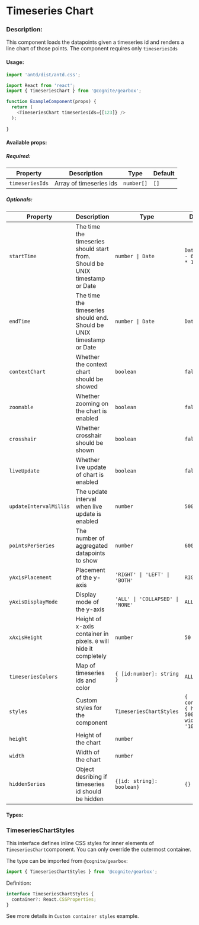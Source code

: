 # Timeseries Chart

<!-- STORY -->

### Description:

This component loads the datapoints given a timeseries id and renders a line chart of those points.
The component requires only `timeseriesIds`

#### Usage:

```typescript jsx
import 'antd/dist/antd.css';

import React from 'react';
import { TimeseriesChart } from '@cognite/gearbox';

function ExampleComponent(props) {
  return (
    <TimeseriesChart timeseriesIds={[123]} />
  );
  
}
```

#### Available props:

##### Required:

| Property        | Description             | Type       | Default |
| --------------- | ----------------------- | ---------- | ------- |
| `timeseriesIds` | Array of timeseries ids | `number[]` | `[]`    |

##### Optionals:

| Property               | Description                                                                 | Type                             | Default                                         |
| ---------------------- | ----------------------------------------------------------------------------| -------------------------------- | ----------------------------------------------- |
| `startTime`            | The time the timeseries should start from. Should be UNIX timestamp or Date | `number \| Date`                 | `Date.now() - 60 * 60 * 1000`                   |
| `endTime`              | The time the timeseries should end. Should be UNIX timestamp or Date        | `number \| Date`                 | `Date.now()`                                    |
| `contextChart`         | Whether the context chart should be showed                                  | `boolean`                        | `false`                                         |
| `zoomable`             | Whether zooming on the chart is enabled                                     | `boolean`                        | `false`                                         |
| `crosshair`            | Whether crosshair should be shown                                           | `boolean`                        | `false`                                         |
| `liveUpdate`           | Whether live update of chart is enabled                                     | `boolean`                        | `false`                                         |
| `updateIntervalMillis` | The update interval when live update is enabled                             | `number`                         | `5000`                                          |
| `pointsPerSeries`      | The number of aggregated datapoints to show                                 | `number`                         | `600`                                           |
| `yAxisPlacement`       | Placement of the y-axis                                                     | `'RIGHT' \| 'LEFT' \| 'BOTH'`    | `RIGHT`                                         |
| `yAxisDisplayMode`     | Display mode of the y-axis                                                  | `'ALL' \| 'COLLAPSED' \| 'NONE'` | `ALL`                                           |
| `xAxisHeight`          | Height of x-axis container in pixels. `0` will hide it completely           | `number`                         | `50`                                            |
| `timeseriesColors`     | Map of timeseries ids and color                                             | `{ [id:number]: string }`        | `ALL`                                           |
| `styles`               | Custom styles for the component                                             | `TimeseriesChartStyles`          | `{ container: { height: 500, width: '100%' } }` |
| `height`               | Height of the chart                                                         | `number`                         |                                                 |
| `width`                | Width of the chart                                                          | `number`                         |                                                 |
| `hiddenSeries`         | Object desribing if timeseries id should be hidden                          | `{[id: string]: boolean}`        | `{}`                                            |


#### Types:

### TimeseriesChartStyles

This interface defines inline CSS styles for inner elements of `TimeseriesChart`component.
You can only override the outermost container.

The type can be imported from `@cognite/gearbox`:

```typescript
import { TimeseriesChartStyles } from '@cognite/gearbox';
```

Definition:

```typescript
interface TimeseriesChartStyles {
  container?: React.CSSProperties;
}
```

See more details in `Custom container styles` example.
